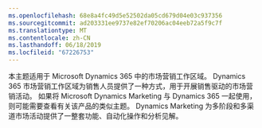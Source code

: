 ```yaml
---
ms.openlocfilehash: 68e8a4fc49d5e52502da05cd679d04e03c937356
ms.sourcegitcommit: ad203331ee9737e82ef70206ac04eeb72a5f9c7f
ms.translationtype: MT
ms.contentlocale: zh-CN
ms.lasthandoff: 06/18/2019
ms.locfileid: "67226753"
---
```

本主题适用于 Microsoft Dynamics 365 中的市场营销工作区域。 Dynamics 365 市场营销工作区域为销售人员提供了一种方式，用于开展销售驱动的市场营销活动。 如果将 Microsoft Dynamics Marketing 与 Dynamics 365 一起使用，则可能需要查看有关该产品的类似主题。 Dynamics Marketing 为多阶段和多渠道市场活动提供了一整套功能、自动化操作和分析见解。